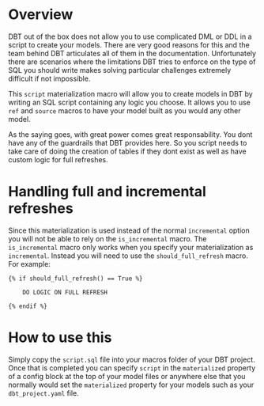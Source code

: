 # Overview

DBT out of the box does not allow you to use complicated DML or DDL in a script to create your models. There are very good reasons for this and the team behind DBT articulates all of them in the documentation. Unfortunately there are scenarios where the limitations DBT tries to enforce on the type of SQL you should write makes solving particular challenges extremely difficult if not impossible.

This `script` materialization macro will allow you to create models in DBT by writing an SQL script containing any logic you choose. It allows you to use `ref` and `source` macros to have your model built as you would any other model. 

As the saying goes, with great power comes great responsability. You dont have any of the guardrails that DBT provides here. So you script needs to take care of doing the creation of tables if they dont exist as well as have custom logic for full refreshes.

# Handling full and incremental refreshes

Since this materialization is used instead of the normal `incremental` option you will not be able to rely on the `is_incremental` macro. The `is_incremental` macro only works when you specify your materialization as `incremental`. Instead you will need to use the `should_full_refresh` macro. For example:

```
{% if should_full_refresh() == True %}
    
    DO LOGIC ON FULL REFRESH

{% endif %}
```

# How to use this

Simply copy the `script.sql` file into your macros folder of your DBT project. Once that is completed you can specify `script` in the `materialized` property of a config block at the top of your model files or anywhere else that you normally would set the `materialized` property for your models such as your `dbt_project.yaml` file.


